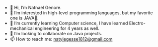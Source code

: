 - 👋 Hi, I’m Natnael Genore.
- 👀 I’m interested in high-level programming languages, but my favorite one is JAVA💞️.
- 🌱 I’m currently learning Computer science, I have learned Electro-mechanical engineering for 4 years as well.
- 💞️ I’m looking to collaborate on Java projects.
- 📫 How to reach me: natylegesse1812@gmail.com

<!---
NatyLegesse/NatyLegesse is a ✨ special ✨ repository because its `README.md` (this file) appears on your GitHub profile.
You can click the Preview link to take a look at your changes.
--->

